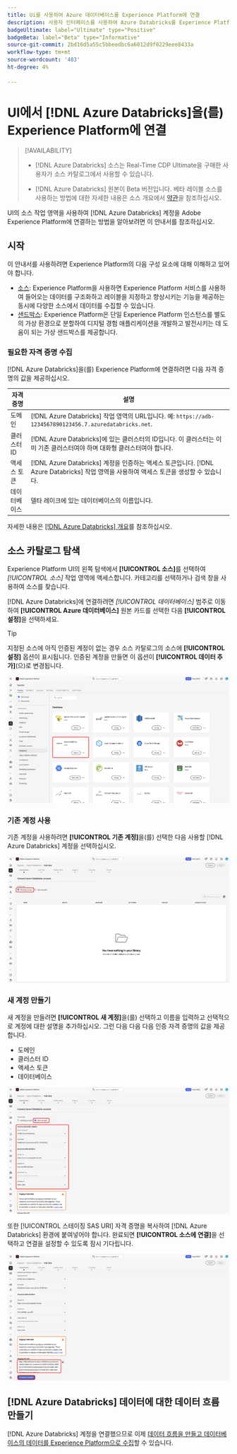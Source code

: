 ```yaml
---
title: Ui를 사용하여 Azure 데이터베이스를 Experience Platform에 연결
description: 사용자 인터페이스를 사용하여 Azure Databricks를 Experience Platform에 연결하는 방법을 알아봅니다.
badgeUltimate: label="Ultimate" type="Positive"
badgeBeta: label="Beta" type="Informative"
source-git-commit: 2bd16d5a55c5bbeedbc6a6012d9f0229eee8433a
workflow-type: tm+mt
source-wordcount: '483'
ht-degree: 4%

---
```


# UI에서 [!DNL Azure Databricks]을(를) Experience Platform에 연결

>[!AVAILABILITY]
>
>* [!DNL Azure Databricks] 소스는 Real-Time CDP Ultimate을 구매한 사용자가 소스 카탈로그에서 사용할 수 있습니다.
>
>* [!DNL Azure Databricks] 원본이 Beta 버전입니다. 베타 레이블 소스를 사용하는 방법에 대한 자세한 내용은 소스 개요에서 [약관](../../../../home.md#terms-and-conditions)을 참조하십시오.

UI의 소스 작업 영역을 사용하여 [!DNL Azure Databricks] 계정을 Adobe Experience Platform에 연결하는 방법을 알아보려면 이 안내서를 참조하십시오.

## 시작

이 안내서를 사용하려면 Experience Platform의 다음 구성 요소에 대해 이해하고 있어야 합니다.

* [소스](../../../../home.md): Experience Platform을 사용하면 Experience Platform 서비스를 사용하여 들어오는 데이터를 구조화하고 레이블을 지정하고 향상시키는 기능을 제공하는 동시에 다양한 소스에서 데이터를 수집할 수 있습니다.
* [샌드박스](../../../../../sandboxes/home.md): Experience Platform은 단일 Experience Platform 인스턴스를 별도의 가상 환경으로 분할하여 디지털 경험 애플리케이션을 개발하고 발전시키는 데 도움이 되는 가상 샌드박스를 제공합니다.

### 필요한 자격 증명 수집

[!DNL Azure Databricks]을(를) Experience Platform에 연결하려면 다음 자격 증명의 값을 제공하십시오.

| 자격 증명 | 설명 |
| --- | --- |
| 도메인 | [!DNL Azure Databricks] 작업 영역의 URL입니다. 예: `https://adb-1234567890123456.7.azuredatabricks.net`. |
| 클러스터 ID | [!DNL Azure Databricks]에 있는 클러스터의 ID입니다. 이 클러스터는 이미 기존 클러스터여야 하며 대화형 클러스터여야 합니다. |
| 액세스 토큰 | [!DNL Azure Databricks] 계정을 인증하는 액세스 토큰입니다. [!DNL Azure Databricks] 작업 영역을 사용하여 액세스 토큰을 생성할 수 있습니다. |
| 데이터베이스 | 델타 레이크에 있는 데이터베이스의 이름입니다. |

자세한 내용은 [[!DNL Azure Databricks] 개요](../../../../connectors/databases/databricks.md)를 참조하십시오.

## 소스 카탈로그 탐색

Experience Platform UI의 왼쪽 탐색에서 **[!UICONTROL 소스]**&#x200B;를 선택하여 *[!UICONTROL 소스]* 작업 영역에 액세스합니다. 카테고리를 선택하거나 검색 창을 사용하여 소스를 찾습니다.

[!DNL Azure Databricks]에 연결하려면 *[!UICONTROL 데이터베이스]* 범주로 이동하여 **[!UICONTROL Azure 데이터베이스]** 원본 카드를 선택한 다음 **[!UICONTROL 설정]**&#x200B;을 선택하세요.

>[!TIP]
>
>지정된 소스에 아직 인증된 계정이 없는 경우 소스 카탈로그의 소스에 **[!UICONTROL 설정]** 옵션이 표시됩니다. 인증된 계정을 만들면 이 옵션이 **[!UICONTROL 데이터 추가]**(으)로 변경됩니다.

![Azure Databricks 원본 카드가 있는 원본 카탈로그를 선택했습니다.](../../../../images/tutorials/create/databricks/catalog.png)

### 기존 계정 사용

기존 계정을 사용하려면 **[!UICONTROL 기존 계정]**&#x200B;을(를) 선택한 다음 사용할 [!DNL Azure Databricks] 계정을 선택하십시오.

![&quot;기존 계정&quot;이 선택된 원본 워크플로의 기존 계정 인터페이스입니다.](../../../../images/tutorials/create/databricks/existing.png)

### 새 계정 만들기

새 계정을 만들려면 **[!UICONTROL 새 계정]**&#x200B;을(를) 선택하고 이름을 입력하고 선택적으로 계정에 대한 설명을 추가하십시오. 그런 다음 다음 다음 인증 자격 증명의 값을 제공합니다.

* 도메인
* 클러스터 ID
* 액세스 토큰
* 데이터베이스

![계정 이름과 선택적 설명을 제공하는 원본 워크플로의 새 계정 인터페이스입니다.](../../../../images/tutorials/create/databricks/new.png)

또한 [!UICONTROL 스테이징 SAS URI] 자격 증명을 복사하여 [!DNL Azure Databricks] 환경에 붙여넣어야 합니다. 완료되면 **[!UICONTROL 소스에 연결]**&#x200B;을 선택하고 연결을 설정할 수 있도록 잠시 기다립니다.

![SAS URI 스테이징 자격 증명입니다.](../../../../images/tutorials/create/databricks/sas-uri.png)

## [!DNL Azure Databricks] 데이터에 대한 데이터 흐름 만들기

[!DNL Azure Databricks] 계정을 연결했으므로 이제 [데이터 흐름을 만들고 데이터베이스의 데이터를 Experience Platform으로 수집](../../dataflow/databases.md)할 수 있습니다.
